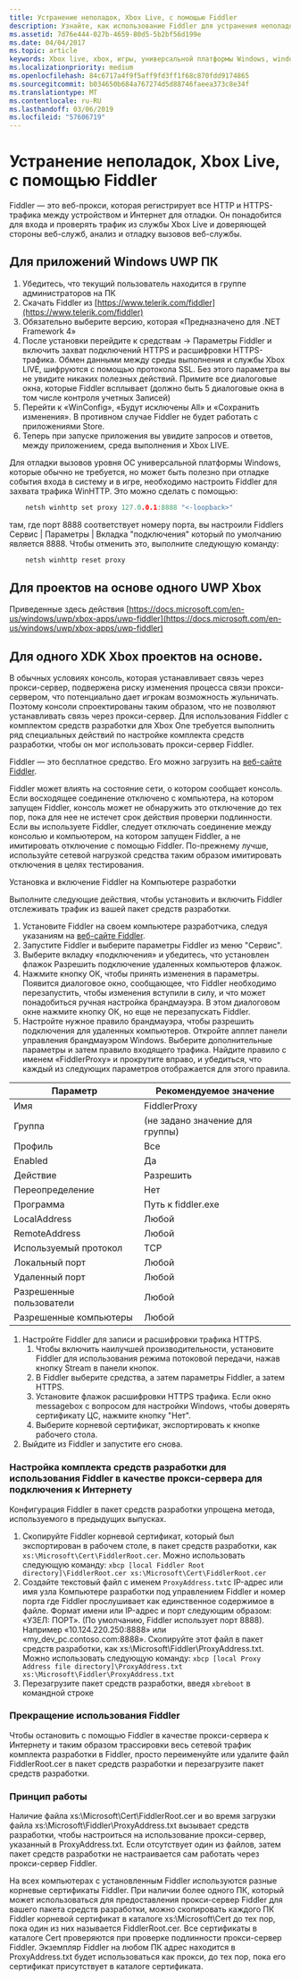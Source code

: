 ```yaml
---
title: Устранение неполадок, Xbox Live, с помощью Fiddler
description: Узнайте, как использование Fiddler для устранения неполадок вызовов службы Xbox Live.
ms.assetid: 7d76e444-027b-4659-80d5-5b2bf56d199e
ms.date: 04/04/2017
ms.topic: article
keywords: Xbox live, xbox, игры, универсальной платформы Windows, windows 10, xbox, один, fiddler, вызовы служб, устранение неполадок
ms.localizationpriority: medium
ms.openlocfilehash: 84c6717a4f9f5aff9fd3ff1f68c870fdd9174865
ms.sourcegitcommit: b034650b684a767274d5d88746faeea373c8e34f
ms.translationtype: MT
ms.contentlocale: ru-RU
ms.lasthandoff: 03/06/2019
ms.locfileid: "57606719"
---
```

# <a name="troubleshooting-xbox-live-using-fiddler"></a>Устранение неполадок, Xbox Live, с помощью Fiddler

Fiddler — это веб-прокси, которая регистрирует все HTTP и HTTPS-трафика между устройством и Интернет для отладки. Он понадобится для входа и проверять трафик из службы Xbox Live и доверяющей стороны веб-служб, анализ и отладку вызовов веб-службы.

## <a name="for-windows-uwp-pc-apps"></a>Для приложений Windows UWP ПК

1. Убедитесь, что текущий пользователь находится в группе администраторов на ПК
1. Скачать Fiddler из [https://www.telerik.com/fiddler](https://www.telerik.com/fiddler)
1. Обязательно выберите версию, которая «Предназначено для .NET Framework 4»
1. После установки перейдите к средствам -> Параметры Fiddler и включить захват подключений HTTPS и расшифровки HTTPS-трафика.  Обмен данными между среды выполнения и службы Xbox LIVE, шифруются с помощью протокола SSL.  Без этого параметра вы не увидите никаких полезных действий.  Примите все диалоговые окна, которые Fiddler всплывает (должно быть 5 диалоговые окна в том числе контроля учетных Записей)
1. Перейти к «WinConfig», «Будут исключены All» и «Сохранить изменения».  В противном случае Fiddler не будет работать с приложениями Store.
1. Теперь при запуске приложения вы увидите запросов и ответов, между приложением, среда выполнения и Xbox LIVE.

Для отладки вызовов уровня ОС универсальной платформы Windows, которые обычно не требуется, но может быть полезно при отладке события входа в систему и в игре, необходимо настроить Fiddler для захвата трафика WinHTTP.
Это можно сделать с помощью:
```cpp
    netsh winhttp set proxy 127.0.0.1:8888 "<-loopback>"
```
там, где порт 8888 соответствует номеру порта, вы настроили Fiddlers Сервис | Параметры | Вкладка "подключения" который по умолчанию является 8888.
Чтобы отменить это, выполните следующую команду:
```cpp
    netsh winhttp reset proxy
```

## <a name="for-xbox-one-uwp-based-projects"></a>Для проектов на основе одного UWP Xbox

Приведенные здесь действия [https://docs.microsoft.com/en-us/windows/uwp/xbox-apps/uwp-fiddler](https://docs.microsoft.com/en-us/windows/uwp/xbox-apps/uwp-fiddler)

## <a name="for-xbox-one-xdk-based-projects"></a>Для одного XDK Xbox проектов на основе.

В обычных условиях консоль, которая устанавливает связь через прокси-сервер, подвержена риску изменения процесса связи прокси-сервером, что потенциально дает игрокам возможность жульничать. Поэтому консоли спроектированы таким образом, что не позволяют устанавливать связь через прокси-сервер. Для использования Fiddler с комплектом средств разработки для Xbox One требуется выполнить ряд специальных действий по настройке комплекта средств разработки, чтобы он мог использовать прокси-сервер Fiddler.

Fiddler — это бесплатное средство. Его можно загрузить на [веб-сайте Fiddler](https://www.telerik.com/fiddler/).

Fiddler может влиять на состояние сети, о котором сообщает консоль. Если восходящее соединение отключено с компьютера, на котором запущен Fiddler, консоль может не обнаружить это отключение до тех пор, пока для нее не истечет срок действия проверки подлинности. Если вы используете Fiddler, следует отключать соединение между консолью и компьютером, на котором запущен Fiddler, а не имитировать отключение с помощью Fiddler. По-прежнему лучше, используйте сетевой нагрузкой средства таким образом имитировать отключения в целях тестирования.

Установка и включение Fiddler на Компьютере разработки

Выполните следующие действия, чтобы установить и включить Fiddler отслеживать трафик из вашей пакет средств разработки.

1. Установите Fiddler на своем компьютере разработчика, следуя указаниям на [веб-сайте Fiddler](https://www.telerik.com/fiddler/).
1. Запустите Fiddler и выберите параметры Fiddler из меню "Сервис".
1. Выберите вкладку «подключения» и убедитесь, что установлен флажок Разрешить подключение удаленных компьютеров флажок.
1. Нажмите кнопку ОК, чтобы принять изменения в параметры. Появится диалоговое окно, сообщающее, что Fiddler необходимо перезапустить, чтобы изменения вступили в силу, и что может понадобиться ручная настройка брандмауэра. В этом диалоговом окне нажмите кнопку ОК, но еще не перезапускать Fiddler.
1. Настройте нужное правило брандмауэра, чтобы разрешить подключения для удаленных компьютеров. Откройте апплет панели управления брандмауэром Windows. Выберите дополнительные параметры и затем правило входящего трафика. Найдите правило с именем «FiddlerProxy» и прокрутите вправо, и убедиться, что каждый из следующих параметров отображается для этого правила.

| Параметр          | Рекомендуемое значение                |
|------------------|--------------------------------|
| Имя             | FiddlerProxy                   |
| Группа            | (не задано значение для группы) |
| Профиль          | Все                            |
| Enabled          | Да                            |
| Действие           | Разрешить                          |
| Переопределение         | Нет                             |
| Программа          | Путь к fiddler.exe            |
| LocalAddress     | Любой                            |
| RemoteAddress    | Любой                            |
| Используемый протокол         | TCP                            |
| Локальный порт        | Любой                            |
| Удаленный порт       | Любой                            |
| Разрешенные пользователи     | Любой                            |
| Разрешенные компьютеры | Любой                            |


1. Настройте Fiddler для записи и расшифровки трафика HTTPS.
    1. Чтобы включить наилучшей производительности, установите Fiddler для использования режима потоковой передачи, нажав кнопку Stream в панели кнопок.
    1. В Fiddler выберите средства, а затем параметры Fiddler, а затем HTTPS.
    1. Установите флажок расшифровки HTTPS трафика. Если окно messagebox с вопросом для настройки Windows, чтобы доверять сертификату ЦС, нажмите кнопку "Нет".
    1. Выберите корневой сертификат, экспортировать к кнопке рабочего стола.
1. Выйдите из Fiddler и запустите его снова.

### <a name="to-configure-a-dev-kit-to-use-fiddler-as-its-proxy-to-the-internet"></a>Настройка комплекта средств разработки для использования Fiddler в качестве прокси-сервера для подключения к Интернету
Конфигурация Fiddler в пакет средств разработки упрощена метода, используемого в предыдущих выпусках.

1. Скопируйте Fiddler корневой сертификат, который был экспортирован в рабочем столе, в пакет средств разработки, как``` xs:\Microsoft\Cert\FiddlerRoot.cer```.  Можно использовать следующую команду:  ```xbcp [local Fiddler Root directory]\FiddlerRoot.cer xs:\Microsoft\Cert\FiddlerRoot.cer```
1. Создайте текстовый файл с именем ```ProxyAddress.txt```с IP-адрес или имя узла Компьютере разработки под управлением Fiddler и номер порта где Fiddler прослушивает как единственное содержимое в файле. Формат имени или IP-адрес и порт следующим образом: «УЗЕЛ: ПОРТ». (По умолчанию, Fiddler использует порт 8888). Например «10.124.220.250:8888» или «my_dev_pc.contoso.com:8888». Скопируйте этот файл в пакет средств разработки, как xs:\Microsoft\Fiddler\ProxyAddress.txt.  Можно использовать следующую команду:  ```xbcp [local Proxy Address file directory]\ProxyAddress.txt xs:\Microsoft\Fiddler\ProxyAddress.txt```
1. Перезагрузите пакет средств разработки, введя ```xbreboot``` в командной строке

### <a name="to-stop-using-fiddler"></a>Прекращение использования Fiddler

Чтобы остановить с помощью Fiddler в качестве прокси-сервера к Интернету и таким образом трассировки весь сетевой трафик комплекта разработки в Fiddler, просто переименуйте или удалите файл FiddlerRoot.cer в пакет средств разработки и перезагрузите пакет средств разработки.

### <a name="how-it-works"></a>Принцип работы

Наличие файла xs:\Microsoft\Cert\FiddlerRoot.cer и во время загрузки файла xs:\Microsoft\Fiddler\ProxyAddress.txt вызывает средств разработки, чтобы настроиться на использование прокси-сервер, указанный в ProxyAddress.txt. Если отсутствует один из файлов, затем пакет средств разработки не настраивается сам работать через прокси-сервер Fiddler.

На всех компьютерах с установленным Fiddler используются разные корневые сертификаты Fiddler. При наличии более одного ПК, который может использоваться для предоставления прокси-сервер Fiddler для вашего пакета средств разработки, можно скопировать каждого ПК Fiddler корневой сертификат в каталоге xs:\Microsoft\Cert до тех пор, пока один из них называется FiddlerRoot.cer. Все сертификаты в каталоге Cert проверяются при проверке подлинности прокси-сервер Fiddler. Экземпляр Fiddler на любом ПК адрес находится в ProxyAddress.txt будет использоваться как прокси, до тех пор, пока его сертификат присутствует в каталоге сертификата.
